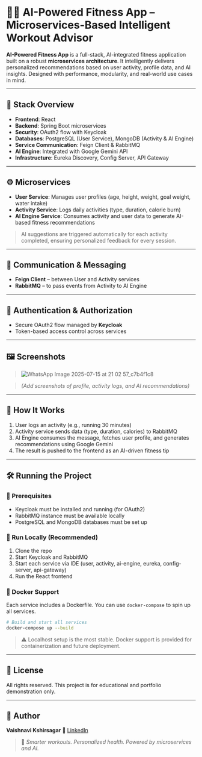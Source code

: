 # 🏋️‍♀️ AI-Powered Fitness App – Microservices-Based Intelligent Workout Advisor

**AI-Powered Fitness App** is a full-stack, AI-integrated fitness application built on a robust **microservices architecture**. It intelligently delivers personalized recommendations based on user activity, profile data, and AI insights. Designed with performance, modularity, and real-world use cases in mind.

---

## 🔧 Stack Overview

* **Frontend**: React
* **Backend**: Spring Boot microservices
* **Security**: OAuth2 flow with Keycloak
* **Databases**: PostgreSQL (User Service), MongoDB (Activity & AI Engine)
* **Service Communication**: Feign Client & RabbitMQ
* **AI Engine**: Integrated with Google Gemini API
* **Infrastructure**: Eureka Discovery, Config Server, API Gateway

---

## ⚙️ Microservices

* **User Service**: Manages user profiles (age, height, weight, goal weight, water intake)
* **Activity Service**: Logs daily activities (type, duration, calorie burn)
* **AI Engine Service**: Consumes activity and user data to generate AI-based fitness recommendations

> AI suggestions are triggered automatically for each activity completed, ensuring personalized feedback for every session.

---

## 🔁 Communication & Messaging

* **Feign Client** – between User and Activity services
* **RabbitMQ** – to pass events from Activity to AI Engine

---

## 🔐 Authentication & Authorization

* Secure OAuth2 flow managed by **Keycloak**
* Token-based access control across services

---

## 🖼️ Screenshots

> ![WhatsApp Image 2025-07-15 at 21 02 57_c7b4f1c8](https://github.com/user-attachments/assets/a85f2d96-2b73-44ce-aad7-47796f905a9e)


> *(Add screenshots of profile, activity logs, and AI recommendations)*

---

## 🚀 How It Works

1. User logs an activity (e.g., running 30 minutes)
2. Activity service sends data (type, duration, calories) to RabbitMQ
3. AI Engine consumes the message, fetches user profile, and generates recommendations using Google Gemini
4. The result is pushed to the frontend as an AI-driven fitness tip

---

## 🛠️ Running the Project

### 🔹 Prerequisites

* Keycloak must be installed and running (for OAuth2)
* RabbitMQ instance must be available locally
* PostgreSQL and MongoDB databases must be set up

### 🔹 Run Locally (Recommended)

1. Clone the repo
2. Start Keycloak and RabbitMQ
3. Start each service via IDE (user, activity, ai-engine, eureka, config-server, api-gateway)
4. Run the React frontend

### 🐳 Docker Support

Each service includes a Dockerfile. You can use `docker-compose` to spin up all services.

```bash
# Build and start all services
docker-compose up --build
```

> ⚠️ Localhost setup is the most stable. Docker support is provided for containerization and future deployment.

---

## 📄 License

All rights reserved. This project is for educational and portfolio demonstration only.

---

## 👤 Author

**Vaishnavi Kshirsagar**
🔗 [LinkedIn](https://linkedin.com/in/your-profile)

> 🚀 *Smarter workouts. Personalized health. Powered by microservices and AI.*
